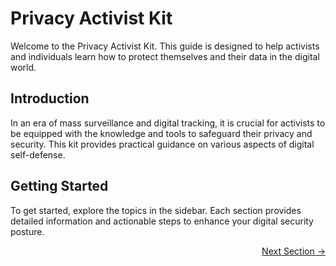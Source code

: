 # Privacy Activist Kit

Welcome to the Privacy Activist Kit. This guide is designed to help activists and individuals learn how to protect themselves and their data in the digital world.

## Introduction

In an era of mass surveillance and digital tracking, it is crucial for activists to be equipped with the knowledge and tools to safeguard their privacy and security. This kit provides practical guidance on various aspects of digital self-defense.

## Getting Started

To get started, explore the topics in the sidebar. Each section provides detailed information and actionable steps to enhance your digital security posture.

<div class="next-section-button-container">
<p align="right"><a href="#/introduction" class="next-section-button">Next Section &rarr;</a></p>
</div>
